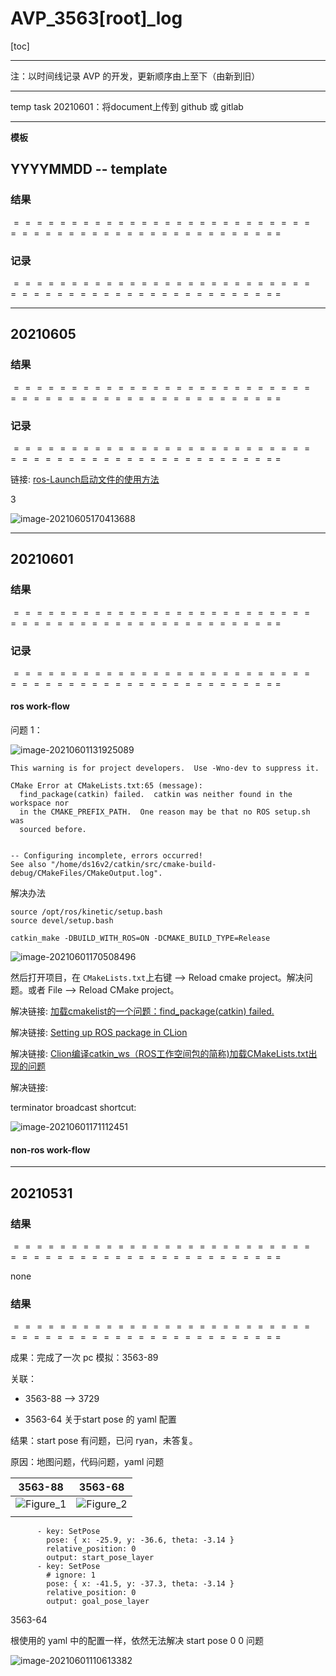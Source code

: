 # AVP_3563[root]_log

[toc]



---

注：以时间线记录 AVP 的开发，更新顺序由上至下（由新到旧）



---

temp task 20210601：将document上传到 github 或 gitlab



---

**模板**

## YYYYMMDD -- template

### 结果 
$==================================================$



### 记录 
$==================================================$



---


## 20210605 

### 结果

$==================================================$





### 记录 

$==================================================$

链接: [ros-Launch启动文件的使用方法](https://blog.csdn.net/weixin_45839124/article/details/106110136)

3

![image-20210605170413688](/home/ds16v2/.config/Typora/typora-user-images/image-20210605170413688.png)



---

## 20210601

### 结果 
$==================================================$



### 记录 
$==================================================$

#### ros work-flow

问题 1：

![image-20210601131925089](/home/ds16v2/.config/Typora/typora-user-images/image-20210601131925089.png)

```
This warning is for project developers.  Use -Wno-dev to suppress it.

CMake Error at CMakeLists.txt:65 (message):
  find_package(catkin) failed.  catkin was neither found in the workspace nor
  in the CMAKE_PREFIX_PATH.  One reason may be that no ROS setup.sh was
  sourced before.


-- Configuring incomplete, errors occurred!
See also "/home/ds16v2/catkin/src/cmake-build-debug/CMakeFiles/CMakeOutput.log".
```



解决办法

```
source /opt/ros/kinetic/setup.bash
source devel/setup.bash

catkin_make -DBUILD_WITH_ROS=ON -DCMAKE_BUILD_TYPE=Release
```

![image-20210601170508496](/home/ds16v2/.config/Typora/typora-user-images/image-20210601170508496.png)

然后打开项目，在 `CMakeLists.txt`上右键 --> Reload cmake project。解决问题。或者 File --> Reload CMake project。

解决链接: [加载cmakelist的一个问题：find_package(catkin) failed.](https://blog.csdn.net/Alex_wise/article/details/105201687)

解决链接: [Setting up ROS package in CLion](https://stackoverflow.com/questions/33172132/setting-up-ros-package-in-clion)

解决链接: [Clion编译catkin_ws（ROS工作空间包的简称)加载CMakeLists.txt出现的问题](https://blog.csdn.net/qq_37611824/article/details/107792673?utm_medium=distribute.pc_relevant.none-task-blog-baidujs_title-0&spm=1001.2101.3001.4242)

解决链接: []()



terminator broadcast shortcut:

![image-20210601171112451](/home/ds16v2/.config/Typora/typora-user-images/image-20210601171112451.png)



#### non-ros work-flow





---

## 20210531 

### 结果 
$==================================================$

none

### 结果 
$==================================================$

成果：完成了一次 pc 模拟：3563-89

关联：

* 3563-88 --> 3729

* 3563-64 关于start pose 的 yaml 配置 

结果：start pose 有问题，已问 ryan，未答复。

原因：地图问题，代码问题，yaml 问题



| 3563-88                                                      | 3563-68                                                      |
| ------------------------------------------------------------ | ------------------------------------------------------------ |
| ![Figure_1](/home/ds16v2/Work/TS_PC/3563_20210317/pc/dvr_0310_1/plots_pc/Figure_1.png) | ![Figure_2](/home/ds16v2/Work/TS_PC/3563_20210317/pc/dvr_0310_1/plots_pc/Figure_2.png) |
|                                                              |                                                              |



```
      - key: SetPose
        pose: { x: -25.9, y: -36.6, theta: -3.14 }
        relative_position: 0
        output: start_pose_layer
      - key: SetPose
        # ignore: 1
        pose: { x: -41.5, y: -37.3, theta: -3.14 }
        relative_position: 0
        output: goal_pose_layer
```



3563-64

根使用的 yaml 中的配置一样，依然无法解决 start pose 0 0 问题

![image-20210601110613382](/home/ds16v2/.config/Typora/typora-user-images/image-20210601110613382.png)